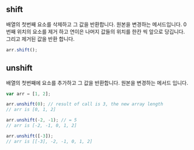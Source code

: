 ## shift
배열의 첫번째 요소를 삭제하고 그 값을 반환합니다.
원본을 변경하는 메서드입니다.
0번째 위치의 요소를 제거 하고 연이은 나머지 값들의 위치를 한칸 씩 앞으로 당깁니다. 그리고 제거된 값을 반환 합니다. 
```js
arr.shift();
```

## unshift
배열의 첫번째에 요소를 추가하고 그 값을 반환합니다.
원본을 변경하는 메서드 입니다.
```js
var arr = [1, 2];

arr.unshift(0); // result of call is 3, the new array length
// arr is [0, 1, 2]

arr.unshift(-2, -1); // = 5
// arr is [-2, -1, 0, 1, 2]

arr.unshift([-3]);
// arr is [[-3], -2, -1, 0, 1, 2]
```
